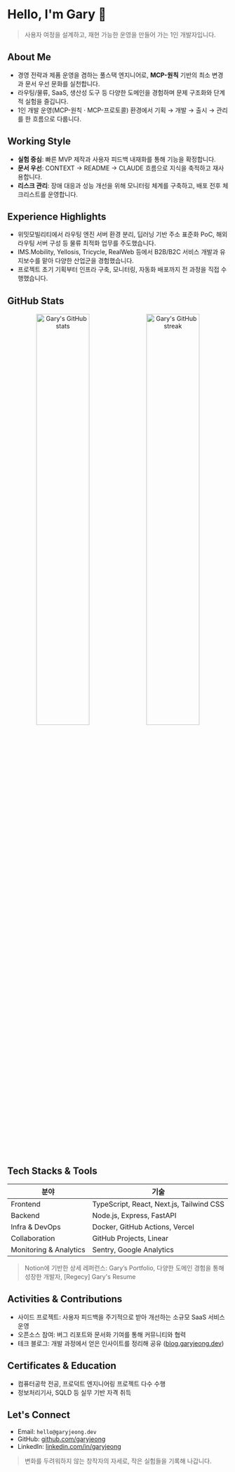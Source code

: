 # Hello, I'm Gary 👋

> 사용자 여정을 설계하고, 재현 가능한 운영을 만들어 가는 1인 개발자입니다.

## About Me

- 경영 전략과 제품 운영을 겸하는 풀스택 엔지니어로, **MCP-원칙** 기반의 최소 변경과 문서 우선 문화를 실천합니다.
- 라우팅/물류, SaaS, 생산성 도구 등 다양한 도메인을 경험하며 문제 구조화와 단계적 실험을 즐깁니다.
- 1인 개발 운영(MCP-원칙 · MCP-프로토콜) 환경에서 기획 → 개발 → 출시 → 관리를 한 흐름으로 다룹니다.

## Working Style

- **실험 중심**: 빠른 MVP 제작과 사용자 피드백 내재화를 통해 기능을 확정합니다.
- **문서 우선**: CONTEXT → README → CLAUDE 흐름으로 지식을 축적하고 재사용합니다.
- **리스크 관리**: 장애 대응과 성능 개선을 위해 모니터링 체계를 구축하고, 배포 전후 체크리스트를 운영합니다.

## Experience Highlights

- 위밋모빌리티에서 라우팅 엔진 서버 환경 분리, 딥러닝 기반 주소 표준화 PoC, 해외 라우팅 서버 구성 등 물류 최적화 업무를 주도했습니다.
- IMS.Mobility, Yellosis, Tricycle, RealWeb 등에서 B2B/B2C 서비스 개발과 유지보수를 맡아 다양한 산업군을 경험했습니다.
- 프로젝트 초기 기획부터 인프라 구축, 모니터링, 자동화 배포까지 전 과정을 직접 수행했습니다.

## GitHub Stats

<div align="center">

<img src="https://github-readme-stats.vercel.app/api?username=garyjeong&show_icons=true&theme=transparent" alt="Gary's GitHub stats" width="49%" />
<img src="https://github-readme-streak-stats.herokuapp.com?user=garyjeong&theme=transparent" alt="Gary's GitHub streak" width="49%" />

</div>

## Tech Stacks & Tools

| 분야                   | 기술                                     |
| ---------------------- | ---------------------------------------- |
| Frontend               | TypeScript, React, Next.js, Tailwind CSS |
| Backend                | Node.js, Express, FastAPI                |
| Infra & DevOps         | Docker, GitHub Actions, Vercel           |
| Collaboration          | GitHub Projects, Linear                  |
| Monitoring & Analytics | Sentry, Google Analytics                 |

> Notion에 기반한 상세 레퍼런스: Gary’s Portfolio, 다양한 도메인 경험을 통해 성장한 개발자, [Regecy] Gary's Resume

## Activities & Contributions

- 사이드 프로젝트: 사용자 피드백을 주기적으로 받아 개선하는 소규모 SaaS 서비스 운영
- 오픈소스 참여: 버그 리포트와 문서화 기여를 통해 커뮤니티와 협력
- 테크 블로그: 개발 과정에서 얻은 인사이트를 정리해 공유 ([blog.garyjeong.dev](https://blog.garyjeong.dev))

## Certificates & Education

- 컴퓨터공학 전공, 프로덕트 엔지니어링 프로젝트 다수 수행
- 정보처리기사, SQLD 등 실무 기반 자격 취득

## Let's Connect

- Email: `hello@garyjeong.dev`
- GitHub: [github.com/garyjeong](https://github.com/garyjeong)
- LinkedIn: [linkedin.com/in/garyjeong](https://www.linkedin.com/in/garyjeong)

> 변화를 두려워하지 않는 창작자의 자세로, 작은 실험들을 기록해 나갑니다.
